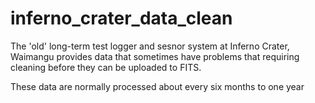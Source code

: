 # inferno_crater_data_clean
The 'old' long-term test logger and sesnor system at Inferno Crater, Waimangu provides data that sometimes have problems that requiring cleaning before they can be uploaded to FITS.

These data are normally processed about every six months to one year
